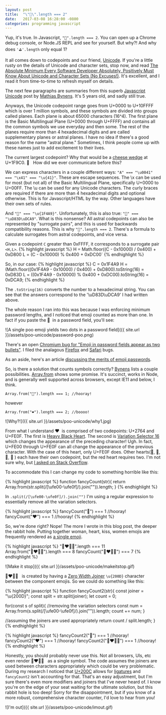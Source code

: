 ```yaml
---
layout: post
title:  "\"💩\".length === 2"
date:   2017-03-08 16:28:00 -0800
categories: programming javascript
---
```


Yup, it's true. In Javascript, `"💩".length === 2`. You can open up a Chrome debug console, or Node.JS REPL and see for yourself. But why?! And why does `'⛳'.length` only equal 1?

It all comes down to codepoints and our friend, [Unicode](https://en.wikipedia.org/wiki/Unicode). If you're a little rusty on the details of Unicode and character sets, stop now, and read [The Absolute Minimum Every Software Developer Absolutely, Positively Must Know About Unicode and Character Sets (No Excuses!)](https://www.joelonsoftware.com/2003/10/08/the-absolute-minimum-every-software-developer-absolutely-positively-must-know-about-unicode-and-character-sets-no-excuses/). It's excellent, and I read it from time-to-time to refresh myself on details.

The next few paragraphs are summaries from this superb [Javascript Unicode](https://mathiasbynens.be/notes/javascript-unicode) post by [Mathias Bynens](https://mathiasbynens.be). It's 5 years old, and sadly still true. 

Anyways, the Unicode codepoint range goes from U+0000 to U+10FFFF which is over 1 million symbols, and these symbols are divided into groups called planes. Each plane is about 65000 characters (16^4). The first plane is the Basic Multilingual Plane (U+0000 through U+FFFF) and contains all the common symbols we use everyday and then some. The rest of the planes require more than 4 hexadecimal digits and are called supplementary planes or astral planes. I have no idea if there's a good reason for the name "astral plane." Sometimes, I think people come up with these names just to add excitement to their lives. 

The current largest codepoint? Why that would be a [cheese wedge](https://codepoints.net/U+1F9C0) at U+1F9C0.  🧀 &nbsp; How did we ever communicate before this?

We can express characters in a couple different ways: `"A" === "\u0041" === "\x41" === "\u{41}"`. These are escape sequences. The \x can be used for most (but not all) of the Basic Multilingual Plane, specifically U+0000 to U+00FF. The \u can be used for any Unicode characters. The curly braces are required if there are more than 4 hexadecimal digits and optional otherwise. This is for Javascript/HTML by the way. Other languages have their own sets of rules.

And `"💩" === "\u{1F4A9}"`.  Unfortunately, this is also true: `"💩" === "\uD83D\uDCA9"`. What is this nonsense? All astral codepoints can also be represented by "surrogate pairs", and this is used for backwards compatibility reasons. This is why `"💩".length === 2`. There's a formula to calculate surrogates from astral codepoints, and vice versa. 

Given a codepoint `C` greater than 0xFFFF, it corresponds to a surrogate pair `<H,L>`.
{% highlight javascript %}
H = Math.floor((C - 0x10000) / 0x400) + 0xD800
L = (C - 0x10000) % 0x400 + 0xDC00`
{% endhighlight %}

So, in our case:
{% highlight javascript %}
C = 0x1F4A9
H = (Math.floor((0x1F4A9 - 0x10000) / 0x400) + 0xD800).toString(16) = 0xD83D
L = ((0x1F4A9 - 0x10000) % 0x400 + 0xDC00).toString(16) = 0xDCA9;
{% endhighlight %}

The `.toString(16)` converts the number to a hexadecimal string. You can see that the answers correspond to the '\uD83D\uDCA9' I had written above.

The whole reason I ran into this was because I was enforcing minimum password lengths, and I noticed that emoji counted as more than one. In fact if you paste the 💩 &nbsp;in a password field, you'll see: 

![A single poo emoji yields two dots in a password field]({{ site.url }}/assets/poo-unicode/password-poo.png)

There's an open [Chromium bug for "Emoji in password fields appear as two bullets"](https://bugs.chromium.org/p/chromium/issues/detail?id=486880). I filed the analagous [Firefox](https://bugzilla.mozilla.org/show_bug.cgi?id=1345229) and [Safari](https://bugs.webkit.org/show_bug.cgi?id=169373) bugs.

As an aside, here's an article [discussing the merits of emoji passwords](https://medium.com/@hvost/why-you-should-not-use-emojis-in-your-passwords-b8db0607e169#.ee3f1qr43).

So, is there a solution that counts symbols correctly? [Bynens](https://mathiasbynens.be/notes/javascript-unicode#accounting-for-astral-symbols) lists a couple possibilities. [Array.from](https://developer.mozilla.org/en-US/docs/Web/JavaScript/Reference/Global_Objects/Array/from) shows some promise. It's succinct, works in Node, and is generally well supported across browsers, except IE11 and below, I think.

`Array.from("💩").length === 1; //hooray!`

however

`Array.from("❤️").length === 2; //boooo!`

![Why?!]({{ site.url }}/assets/poo-unicode/why1.jpg)

From what I understand ❤️  &nbsp;is comprised of two codepoints: U+2764 and U+FE0F. The first is [Heavy Black Heart](https://codepoints.net/U+2764). The second is [Variation Selector 16](https://codepoints.net/U+fe0f) which changes the appearance of the preceding character! Ugh. In fact, U+FE00 through U+FE0F can all change the appearance of the previous character. With the case of this heart, only U+FE0F does. Other hearts(💙, 💚, 💛, 💜 ) each have their own codepoint, but the red heart requires two. I'm not sure why, but [I asked on Stack Overflow](https://stackoverflow.com/questions/42679712/why-does-the-red-heart-emoji-require-two-code-points-but-the-other-colored-hear/42680595#42680595).

To accommodate this I can change my code to something horrible like this:

{% highlight javascript %}
function fancyCount(str){
  return Array.from(str.split(/[\ufe00-\ufe0f]/).join("")).length;
}
{% endhighlight %}

In `.split(/[\ufe00-\ufe0f]/).join("")` I'm using a regular expression to essentially remove all the variation selectors.

{% highlight javascript %}
fancyCount("💩") === 1 //hooray!
fancyCount("❤️") === 1 //hooray!
{% endhighlight %}

So, we're done right? Nope! The more I wrote in this blog post, the deeper the rabbit hole. Putting together woman, heart, kiss, women emojis are frequently rendered as [a single emoji](http://emojipedia.org/kiss-woman-woman/). 

{% highlight javascript %}
"👩‍❤️‍💋‍👩".length === 11
Array.from("👩‍❤️‍💋‍👩").length === 8
fancyCount("👩‍❤️‍💋‍👩") === 7
{% endhighlight %}

![Make it stop]({{ site.url }}/assets/poo-unicode/makeitstop.gif)

👩‍❤️‍💋‍👩 &nbsp; is created by having a [Zero Width Joiner](https://codepoints.net/U+200D) `\u{200D}` character between the component emojis. So we could do something like this:

{% highlight javascript %}
function fancyCount2(str){
  const joiner = "\u{200D}";
  const split = str.split(joiner);
  let count = 0;

  for(const s of split){
    //removing the variation selectors
    const num = Array.from(s.split(/[\ufe00-\ufe0f]/).join("")).length;
    count += num;
  }

  //assuming the joiners are used appropriately
  return count / split.length;
}
{% endhighlight %}

{% highlight javascript %}
fancyCount2("💩") === 1 //hooray!
fancyCount2("❤️") === 1 //hooray!
fancyCount2("👩‍❤️‍💋‍👩") === 1 //hooray!
{% endhighlight %}

Honestly, you should probably never use this. Not all browsers, UIs, etc even render 👩‍❤️‍💋‍👩 &nbsp; as a single symbol. The code assumes the joiners are used between characters appropriately which could be very problematic. During my research I noticed that [U+200C](https://codepoints.net/U+200C) allows for [ligatures](http://ilovetypography.com/2007/09/09/decline-and-fall-of-the-ligature/) and `fancyCount2` isn't accounting for that. That's an easy adjustment, but I'm sure there's even more modifiers and joiners that I've never heard of. I know you're on the edge of your seat waiting for the ultimate solution, but this rabbit hole is too deep! Sorry for the disappointment, but if you know of a more robust, comprehensive character counter, I'd love to hear from you!

![I'm out]({{ site.url }}/assets/poo-unicode/imout.gif)
